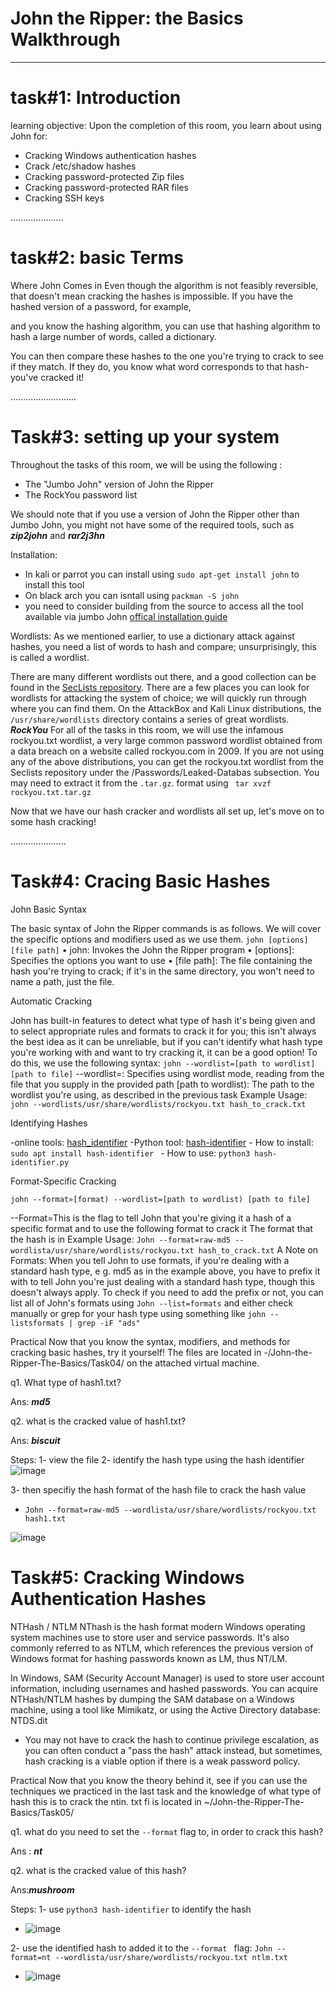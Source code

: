 
# John the Ripper: the Basics Walkthrough
--------------

# task#1: Introduction

learning objective: 
Upon the completion of this room, you learn about using John for:

  - Cracking Windows authentication hashes
  - Crack /etc/shadow hashes
  - Cracking password-protected Zip files
  - Cracking password-protected RAR files
  - Cracking SSH keys

.....................

# task#2: basic Terms

Where John Comes in
Even though the algorithm is not feasibly reversible, that doesn't mean cracking the hashes is impossible. If you have the hashed version of a password, for example,

and you know the hashing algorithm, you can use that hashing algorithm to hash a large number of words, called a dictionary. 

You can then compare these hashes to the one you're trying to crack to see if they match. If they do, you know what word corresponds to that hash- you've cracked it!

..........................

# Task#3: setting up your system

Throughout the tasks of this room, we will be using the following :
  - The "Jumbo John" version of John the Ripper
  - The RockYou password list

We should note that if you use a version of John the Ripper other than Jumbo John, you might not have some of the required tools, such as ***zip2john*** and ***rar2j3hn***

Installation:

 - In kali or parrot you can install using ```sudo apt-get install john```  to install this tool
 - On black arch you can isntall using ```packman -S john```
 - you need to consider building from the source to access all the tool available via jumbo John [offical installation guide ]([https://www.kali.org/tools/john/](https://github.com/openwall/john/blob/bleeding-jumbo/doc/INSTALL))


Wordlists:
As we mentioned earlier, to use a dictionary attack against hashes, you need a list of words to hash and compare; unsurprisingly, this is called a wordlist. 

There are many different wordlists out there, and a good collection can be found in the [SecLists repository](https://github.com/danielmiessler/SecLists). There are a few places you can look for wordlists for attacking the system of choice; we will quickly run through where you can find them.
On the AttackBox and Kali Linux distributions, the ```/usr/share/wordlists``` directory contains a series of great wordlists.
***RockYou***
For all of the tasks in this room, we will use the infamous rockyou.txt wordlist, a very large common password wordlist obtained from a data breach on a website called rockyou.com in 2009. If you are not using any of the above distributions, you can get the rockyou.txt wordlist from the Seclists repository under the /Passwords/Leaked-Databas subsection. You may need to extract it from the ```.tar.gz```. format using ``` tar xvzf rockyou.txt.tar.gz```

Now that we have our hash cracker and wordlists all set up, let's move on to some hash cracking!

......................

# Task#4: Cracing Basic Hashes

John Basic Syntax

The basic syntax of John the Ripper commands is as follows. We will cover the specific options and modifiers used as we use them.
```john [options] [file path]```
• john: Invokes the John the Ripper program
• [options]: Specifies the options you want to use
• [file path]: The file containing the hash you're trying to crack; if it's in the same directory, you won't need to name a path, just the file.

Automatic Cracking

John has built-in features to detect what type of hash it's being given and to select appropriate rules and formats to crack it for you; this isn't always the best idea as it can be unreliable, but if you can't identify what hash type you're working with and want to try cracking it, it can be a good option! To do this, we use the following syntax:
```john --wordlist=[path to wordlist] [path to file]```
--wordlist=: Specifies using wordlist mode, reading from the file that you supply in the provided path [path to wordlist): The path to the wordlist you're using, as described in the previous task
Example Usage:
```john --wordlists/usr/share/wordlists/rockyou.txt hash_to_crack.txt```

Identifying Hashes

-online tools: [hash_identifier](https://hashes.com/en/tools/hash_identifier)
-Python tool: [hash-identifier](https://github.com/blackploit/hash-identifier)
    - How to install: ```sudo apt install hash-identifier ```
    - How to use:  ```python3 hash-identifier.py```


Format-Specific Cracking

```john --format»[format) --wordlist=[path to wordlist) [path to file]```

--Format=This is the flag to tell John that you're giving it a hash of a specific format and to use the following format to crack it The format that the hash is in
Example Usage:
```John --format=raw-md5 --wordlista/usr/share/wordlists/rockyou.txt hash_to_crack.txt```
A Note on Formats:
When you tell John to use formats, if you're dealing with a standard hash type, e g. md5 as in the example above, you have to prefix it with to tell John you're just dealing with a
standard hash type, though this doesn't always apply. To check if you need to add the prefix or not, you can list all 
of John's formats using ```John --list=formats``` and either check manually or grep for your hash type using something like ```john --listsformats | grep -iF "ads"```


Practical
Now that you know the syntax, modifiers, and methods for cracking basic hashes, try it yourself! The files are located in
-/John-the-Ripper-The-Basics/Task04/
on the attached virtual machine.

q1. What type of hash1.txt?

Ans: ***md5***

q2. what is the cracked value of hash1.txt? 

Ans: ***biscuit***

Steps: 
1- view the file
2- identify the hash type using the hash identifier
![image](https://github.com/user-attachments/assets/73810612-3092-4821-9d79-10326acac8a1)

 3- then specifiy the hash format of the hash file to crack the hash value
 - ```John --format=raw-md5 --wordlista/usr/share/wordlists/rockyou.txt hash1.txt```

![image](https://github.com/user-attachments/assets/6b86d658-1436-4d1f-8b5d-cb1aedf6ee19)


# Task#5: Cracking Windows Authentication Hashes

NTHash / NTLM
NThash is the hash format modern Windows operating system machines use to store user and service passwords. It's also commonly referred to as NTLM, which references the previous version of Windows format for hashing passwords known as LM, thus NT/LM.

In Windows, SAM (Security Account Manager) is used to store user account information, including usernames and hashed passwords. You can acquire NTHash/NTLM hashes by dumping the SAM database on a Windows machine, using a tool like Mimikatz, or using the Active Directory database: NTDS.dit
- You may not have to crack the hash to continue privilege escalation, as you can often conduct a "pass the hash" attack instead, but sometimes, hash cracking is a viable option if there is a weak password policy.

Practical
Now that you know the theory behind it, see if you can use the techniques we practiced in the last task and the knowledge of what type of hash this is to crack the ntin. txt fi is located in ~/John-the-Ripper-The-Basics/Task05/

q1. what do you need to set the ```--format``` flag to, in order to crack this hash? 

Ans : ***nt***

q2. what is the cracked value of this hash?

Ans:***mushroom***

Steps:
1- use ```python3 hash-identifier``` to identify the hash
- ![image](https://github.com/user-attachments/assets/e0d5f60a-9888-4dcd-9b3b-18741775c9d1)

2- use the identified hash to added it to the ```--format ``` flag: ```John --format=nt --wordlista/usr/share/wordlists/rockyou.txt ntlm.txt```
- ![image](https://github.com/user-attachments/assets/66ed064f-7fa3-4735-8c6e-a41c2b3f24f5)

  




